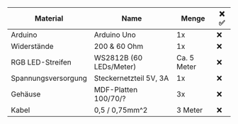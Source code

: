 Material            | Name                        |Menge          | ❌ ✅
-----------         | ----------                  | ---------     | -------
Arduino             | Arduino Uno                 | 1x            |  ❌ 
Widerstände         | 200 & 60 Ohm                | 1x            |  ❌
RGB LED-Streifen    | WS2812B (60 LEDs/Meter)     | Ca. 5 Meter   |  ❌
Spannungsversorgung | Steckernetzteil  5V, 3A     | 1x            |  ❌
Gehäuse             | MDF-Platten 100/70/?        | 3x            |  ❌
Kabel               | 0,5 / 0,75mm^2              | 3 Meter       |  ❌
